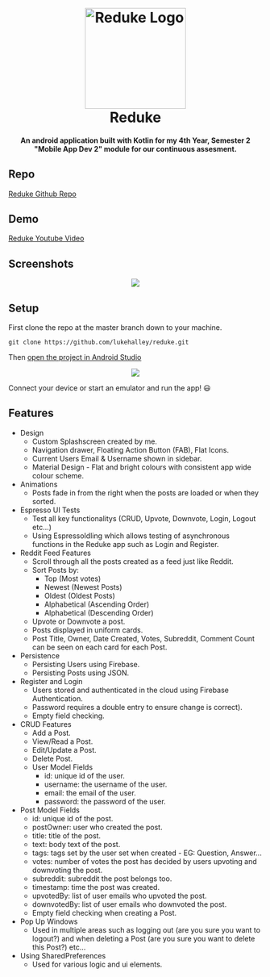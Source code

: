 
<h1 align="center">
  <br>
  <a href="https://i.ibb.co/C93y7np/redukeiconblue.png"><img src="https://i.ibb.co/C93y7np/redukeiconblue.png" alt="Reduke Logo" width="200"></a>
  <br>
  Reduke
  <br>
</h1>

<h4 align="center">An android application built with Kotlin for my 4th Year, Semester 2 "Mobile App Dev 2" module for our continuous assesment.</a></h4>

## Repo

[Reduke Github Repo](https://github.com/lukehalley/reduke)

## Demo

[Reduke Youtube Video](https://github.com/lukehalley/reduke)

## Screenshots

<p align="center">
  <img src="https://lh3.googleusercontent.com/ypfYjsWXhkA_iboEqDVH155mCfQ8gcXP5qMJWtdWUWnRwkuBf1tIZUjdL0tBIMxoTt7z_zmTr7gnzTAdYUTuQrUdQXpQRkRCAqNLnCMw5l4b-2QU3SIs5AcAWqfHsDwUfRJ8VQAKSMJm-QI5RV5sk_gkVBA9x1Py-0nxEFLaglrNJVNAzbCTYYvTo7kveOMFCx7O87bZnd2dWlFoKC1eMD1zCH5jGwBYCSbN26toFoClV5iNtQuQfy5mnoIoB_0ZZokZuB_RD_kSSJi7CF1vobrb_wJag-5okXCveQTiHN5ESy-zTcK-VsXtbHUY3EIXoP6DXuM7QtJX3huEqVOzXG7U1RMpAIC3XyyFJc1m4RvavgXYv_OvvALhmP_FJO9pXZ51s249fekmTmjrGtoMNyZS97yMF3kwhkk8NwYHAhxV7N7zWl1ePN7z94eAmzJdgidWvZk60tdtKpAzEyQXvxApBfA1n3HkvDRc4VGN61_Rl-8-hBJga8UBczRY3Depx03VDfhSvxy4ZlYo2HUXMzzej-gFlZrz8rEu1Pr-3cyi9gQCf50zYhCxYWHQG-nF8UZ-ZOhQBfgL_ETpKSWcYRpBjVhc4yw-CEcjQA8kW5kvA_b49kPfZwrWwvD2Hs6I8eJvorB10G2g-ToXe8BjO9sy6tK8P6H3=w924-h1640-no">
</p>

## Setup

First clone the repo at the master branch down to your machine.

`git clone https://github.com/lukehalley/reduke.git`

Then [open the project in Android Studio](https://github.com/dogriffiths/HeadFirstAndroid/wiki/How-to-open-a-project-in-Android-Studio)

<p align="center">
  <img src="https://lh3.googleusercontent.com/vqXWSJiIdlsARvsxzszBKqxI8_Ey979guegQUAda_gG-zGAGnjPwBV5rkzoBK5JEpqhO7sVs7mTrhMEfDILk_5pchhrhOoNJHKmmRYmtd3E0uydd8KOFA0EwqT_fZOrAWC1dE9BWotG55KP41ERNY3geb8cktDTjJQRroetPZGlnO1wSxRvCQHvHFT7fx3CgAReDkLZc7ztJKVlPKOC5MWj2bt3bdy3RdRYMeJ4w9hR_EmcEOUndeUNEzU--AbzGcTA3vry4c5MKv5nxXRNnleDoYfVExE0I9IogHI3KwraMVpiiEf8etHzFhxuv6eAorbqUe-OljEIi7yRjBD9WpwyBsxwQRSCvcoVeAF5bPmLOf5aXsV9AUEci_yRTXdt1sd7BpFvs4KMnW_JdZjt3O7KtqxPe35tD2eWBivzXlE97pSjvg4zBfsMNoRsPwpPUc8RdrfJiJZVl1zF9SW_GbWswTzs3zLboi5lxFSdz_xz7TMWvyINRu_cKVdvpX4nVBrxyYpdHiTcbDtvbwWFXbqK9c6xEOYmr5R-NS56aDjtsIycqkZvV9q7lyNiYEnC5HaJNJb4Qa1AYbmevyoyZfx9tvwRx8mWs1aoVuR4vtTLbl3s_V4sj09W2ymnaegb8FowDcX_T7pPy9cxaavh-RZIihw0ZHHbc=w2692-h1640-no">
</p>

Connect your device or start an emulator and run the app! 😃

## Features
* Design
  - Custom Splashscreen created by me.
  - Navigation drawer, Floating Action Button (FAB), Flat Icons.
  - Current Users Email & Username shown in sidebar.
  - Material Design - Flat and bright colours with consistent app wide colour scheme.
* Animations
  - Posts fade in from the right when the posts are loaded or when they sorted.
* Espresso UI Tests
  - Test all key functionalitys (CRUD, Upvote, Downvote, Login, Logout etc...)
  - Using EspressoIdling which allows testing of asynchronous functions in the Reduke app such as Login and Register.
* Reddit Feed Features
  - Scroll through all the posts created as a feed just like Reddit.
  - Sort Posts by:
    - Top (Most votes)
    - Newest (Newest Posts)
    - Oldest (Oldest Posts)
    - Alphabetical (Ascending Order)
    - Alphabetical (Descending Order)
  - Upvote or Downvote a post.
  - Posts displayed in uniform cards.
  - Post Title, Owner, Date Created, Votes, Subreddit, Comment Count can be seen on each card for each Post.
* Persistence
  - Persisting Users using Firebase.
  - Persisting Posts using JSON.
* Register and Login
  - Users stored and authenticated in the cloud using Firebase Authentication.
  - Password requires a double entry to ensure change is correct).
  - Empty field checking.
* CRUD Features
  - Add a Post.
  - View/Read a Post.
  - Edit/Update a Post.
  - Delete Post.
  * User Model Fields
    - id: unique id of the user.
    - username: the username of the user.
    - email: the email of the user.
    - password: the password of the user.
* Post Model Fields
  - id: unique id of the post.
  - postOwner: user who created the post.
  - title: title of the post.
  - text: body text of the post.
  - tags: tags set by the user set when created - EG: Question, Answer...
  - votes: number of votes the post has decided by users upvoting and downvoting the post.
  - subreddit: subreddit the post belongs too.
  - timestamp: time the post was created.
  - upvotedBy: list of user emails who upvoted the post.
  - downvotedBy: list of user emails who downvoted the post.
  - Empty field checking when creating a Post.
* Pop Up Windows
  - Used in multiple areas such as logging out (are you sure you want to logout?) and when deleting a Post (are you sure you want to delete this Post?) etc...
* Using SharedPreferences
  - Used for various logic and ui elements.
